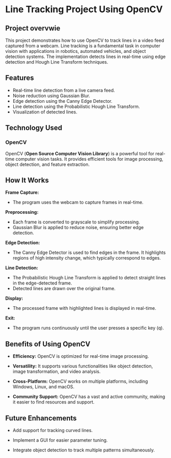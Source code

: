 # Line Tracking Project Using OpenCV
## Project overvwie 
This project demonstrates how to use OpenCV to track lines in a video feed captured from a webcam. Line tracking is a fundamental task in computer vision with applications in robotics, automated vehicles, and object detection systems. The implementation detects lines in real-time using edge detection and Hough Line Transform techniques.
## Features

- Real-time line detection from a live camera feed.
- Noise reduction using Gaussian Blur.
- Edge detection using the Canny Edge Detector.
- Line detection using the Probabilistic Hough Line Transform.
- Visualization of detected lines.
## Technology Used

### OpenCV
OpenCV (**Open Source Computer Vision Library**) is a powerful tool for real-time computer vision tasks. It provides efficient tools for image processing, object detection, and feature extraction.

## How It Works

**Frame Capture:**
- The program uses the webcam to capture frames in real-time.

**Preprocessing:**
- Each frame is converted to grayscale to simplify processing.
- Gaussian Blur is applied to reduce noise, ensuring better edge detection.

**Edge Detection:**

- The Canny Edge Detector is used to find edges in the frame. It highlights regions of high intensity change, which typically correspond to edges.

**Line Detection:**
- The Probabilistic Hough Line Transform is applied to detect straight lines in the edge-detected frame.
- Detected lines are drawn over the original frame.

**Display:**
- The processed frame with highlighted lines is displayed in real-time.

**Exit:**
- The program runs continuously until the user presses a specific key (q).

## Benefits of Using OpenCV

- **Efficiency:** OpenCV is optimized for real-time image processing.

- **Versatility:** It supports various functionalities like object detection, image transformation, and video analysis.

- **Cross-Platform:** OpenCV works on multiple platforms, including Windows, Linux, and macOS.

- **Community Support:** OpenCV has a vast and active community, making it easier to find resources and support.

## Future Enhancements

- Add support for tracking curved lines.

- Implement a GUI for easier parameter tuning.

- Integrate object detection to track multiple patterns simultaneously.

